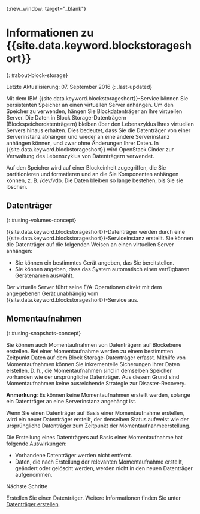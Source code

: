 {:new_window: target="_blank"}


# Informationen zu {{site.data.keyword.blockstorageshort}}
{: #about-block-storage}

Letzte Aktualisierung: 07. September 2016
{: .last-updated}

Mit dem IBM {{site.data.keyword.blockstorageshort}}-Service können Sie persistenten Speicher an einen virtuellen Server anhängen.  Um den Speicher zu verwenden, hängen Sie Blockdatenträger an Ihre virtuellen Server. Die Daten in Block Storage-Datenträgern (Blockspeicherdatenträgern) bleiben über den Lebenszyklus Ihres virtuellen Servers hinaus erhalten. Dies bedeutet, dass Sie die Datenträger von einer Serverinstanz abhängen und wieder an eine andere Serverinstanz anhängen können, und zwar ohne Änderungen Ihrer Daten. In {{site.data.keyword.blockstorageshort}} wird OpenStack Cinder zur Verwaltung des Lebenszyklus von Datenträgern verwendet. 

Auf den Speicher wird auf einer Blockeinheit zugegriffen, die Sie partitionieren und formatieren und an die Sie Komponenten anhängen können, z. B. /dev/vdb. Die Daten bleiben so lange bestehen, bis Sie sie löschen. 

## Datenträger 
{: #using-volumes-concept}

{{site.data.keyword.blockstorageshort}}-Datenträger werden durch eine {{site.data.keyword.blockstorageshort}}-Serviceinstanz erstellt. Sie können die Datenträger auf die folgenden Weisen an einen virtuellen Server anhängen:
  

* Sie können ein bestimmtes Gerät angeben, das Sie bereitstellen. 
* Sie können angeben, dass das System automatisch einen verfügbaren Gerätenamen auswählt. 

Der virtuelle Server führt seine E/A-Operationen direkt mit dem angegebenen Gerät unabhängig vom {{site.data.keyword.blockstorageshort}}-Service aus.

## Momentaufnahmen 
{: #using-snapshots-concept}

Sie können auch Momentaufnahmen von Datenträgern auf Blockebene erstellen. Bei einer Momentaufnahme werden zu einem bestimmten Zeitpunkt Daten auf dem Block Storage-Datenträger erfasst. Mithilfe von Momentaufnahmen können Sie inkrementelle Sicherungen Ihrer Daten erstellen. D. h., die Momentaufnahmen sind in demselben Speicher vorhanden wie der ursprüngliche Datenträger. Aus diesem Grund sind Momentaufnahmen keine ausreichende Strategie zur Disaster-Recovery.

**Anmerkung**: Es können keine Momentaufnahmen erstellt werden, solange ein Datenträger an eine Serverinstanz angehängt ist. 

Wenn Sie einen Datenträger auf Basis einer Momentaufnahme erstellen, wird ein neuer Datenträger erstellt, der denselben Status aufweist wie der ursprüngliche Datenträger zum Zeitpunkt der Momentaufnahmeerstellung. 

Die Erstellung eines Datenträgers auf Basis einer Momentaufnahme hat folgende Auswirkungen:

* Vorhandene Datenträger werden nicht entfernt.
* Daten, die nach Erstellung der relevanten Momentaufnahme erstellt, geändert oder gelöscht werden, werden nicht in den neuen Datenträger aufgenommen.

Nächste Schritte

Erstellen Sie einen Datenträger. Weitere Informationen finden Sie unter [Datenträger erstellen](../BlockStorage/blockstorage_creatingvolume.html).
